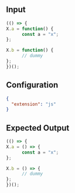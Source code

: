
## Input
```javascript input
(() => {
X.a = function() {
      const a = "x";
};

X.b = function() {
      // dummy
};
})();
```

## Configuration
```json configuration
{
  "extension": "js"
}
```

## Expected Output
```javascript expected output
(() => {
X.a = () => {
      const a = "x";
};

X.b = () => {
      // dummy
};
})();
```
